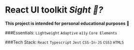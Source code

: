 # React UI toolkit *Sight 👀?*

**This project is intended for personal educational purposes 🎯**

###Essentials:
`Lightweight` `Adaptive` `a11y` `Core Elements`

###Tech Stack:
 `React` `Typescript` `Jest` `CSS-In-JS` `CSS3` `HTML5`
